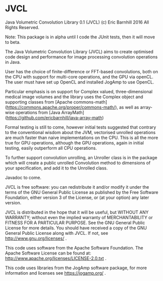 # JVCL

Java Volumetric Convolution Library 0.1 (JVCL) (c) Eric Barnhill 2016 All Rights Reserved.

Note: This package is in alpha until I code the JUnit tests, then it will move to beta.

The Java Volumetric Convolution Library (JVCL) aims to create optimised code design and performance for image processing convolution operations in Java.

User has the choice of finite-difference or FFT-based convolutions, both on the CPU with support for multi-core operations, and the GPU via openCL. The user must have set up OpenCL and installed JogAmp to use OpenCL.

Particular emphasis is on support for Complex valued, three-dimensional medical image volumes and the library uses the Complex object and supporting classes from [Apache commons-math] (https://commons.apache.org/proper/commons-math/), as well as array-wise operations from [Java ArrayMath] (https://github.com/ericbarnhill/java-array-math)

Formal testing is still to come, however initial tests suggested that contrary to the conventional wisdom about the JVM, vectorised unrolled operations are much faster than naive implementations on the CPU. This is all the more true for GPU operations, although the GPU operations, again in initial testing, easily outperform all CPU operations. 

To further support convolution unrolling, an Unroller class is in the package which will create a public unrolled Convolution method to dimensions of your specification, and add it to the Unrolled class.

Javadoc to come.

JVCL is free software: you can redistribute it and/or modify it under the terms of the GNU General Public License as published by the Free Software Foundation, either version 3 of the License, or (at your option) any later version.
  
JVCL is distributed in the hope that it will be useful, but WITHOUT ANY WARRANTY; without even the implied warranty of MERCHANTABILITY or FITNESS FOR A PARTICULAR PURPOSE. See the GNU General Public License for more details. You should have received a copy of the GNU General Public License along with JVCL.  If not, see http://www.gnu.org/licenses/ .
 
This code uses software from the Apache Software Foundation. The Apache Software License can be found at: http://www.apache.org/licenses/LICENSE-2.0.txt .

This code uses libraries from the JogAmp software package, for more information and licenses see https://jogamp.org/ .

